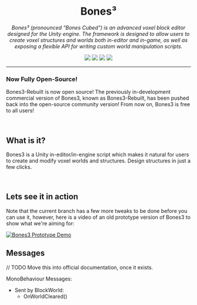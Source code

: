 <h1 align="center">Bones³</h1>
<p align="center"><i>Bones³ (pronounced "Bones Cubed") is an advanced voxel block editor designed for the Unity engine. The framework is designed to allow users to create voxel structures and worlds both in-editor and in-game, as well as exposing a flexible API for writing custom world manipulation scripts.</i></p>

<p align="center">
  <img src="https://img.shields.io/github/license/Wraithaven-UnityTools/Bones3" />
  <img src="https://img.shields.io/github/repo-size/Wraithaven-UnityTools/Bones3" />
  <img src="https://img.shields.io/github/issues/Wraithaven-UnityTools/Bones3" />
  <img src="https://img.shields.io/github/v/release/Wraithaven-UnityTools/Bones3?include_prereleases" />
</p>

---

### Now Fully Open-Source!

Bones3-Rebuilt is now open source! The previously in-development commercial version of Bones3, known as Bones3-Rebuilt, has been pushed back into the open-source community version! From now on, Bones3 is free to all users!

<br />

## What is it?

Bones3 is a Unity in-editor/in-engine script which makes it natural for users to create and modify voxel worlds and structures. Design structures in just a few clicks.

<br />

## Lets see it in action

Note that the current branch has a few more tweaks to be done before you can use it, however, here is a video of an old prototype version of Bones3 to show what we're aiming for:

[![Bones3 Prototype Demo](http://img.youtube.com/vi/GzNd_Lnkytk/0.jpg)](http://www.youtube.com/watch?v=GzNd_Lnkytk "Bones3 Prototype Demo")

## Messages

// TODO Move this into official documentation, once it exists.

MonoBehaviour Messages:

- Sent by BlockWorld:
  - OnWorldCleared()
